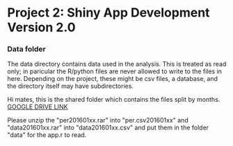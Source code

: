# Project 2: Shiny App Development Version 2.0

### Data folder

The data directory contains data used in the analysis. This is treated as read only; in paricular the R/python files are never allowed to write to the files in here. Depending on the project, these might be csv files, a database, and the directory itself may have subdirectories.

Hi mates, this is the shared folder which contains the files split by months.  [GOOGLE DRIVE LINK](https://drive.google.com/drive/folders/1AP3j2TPjzugt7eGlh1fEGvLNBMuXF8fE?usp=sharing)

Please unzip the "per201601xx.rar" into "per.csv201601xx" and "data201601xx.rar" into "data201601xx.csv" and put them in the folder "data" for the app.r to read.
